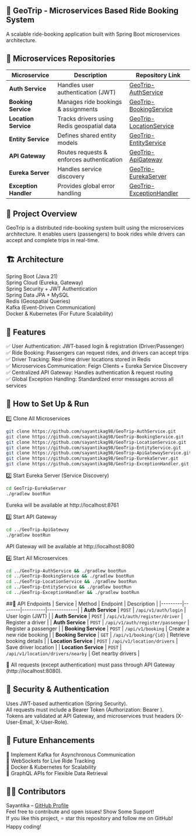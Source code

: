 ## 📌 GeoTrip - Microservices Based Ride Booking System   
A scalable ride-booking application built with Spring Boot microservices architecture.

## 📂 Microservices Repositories

| Microservice       | Description                                      | Repository Link |
|--------------------|--------------------------------------------------|----------------|
| **Auth Service**   | Handles user authentication (JWT)               | [GeoTrip-AuthService](https://github.com/sayantikag98/GeoTrip-AuthService) |
| **Booking Service** | Manages ride bookings & assignments             | [GeoTrip-BookingService](https://github.com/sayantikag98/GeoTrip-BookingService) |
| **Location Service** | Tracks drivers using Redis geospatial data     | [GeoTrip-LocationService](https://github.com/sayantikag98/GeoTrip-LocationService) |
| **Entity Service** | Defines shared entity models                     | [GeoTrip-EntityService](https://github.com/sayantikag98/GeoTrip-EntityService) |
| **API Gateway**   | Routes requests & enforces authentication        | [GeoTrip-ApiGateway](https://github.com/sayantikag98/GeoTrip-ApiGatewayService) |
| **Eureka Server** | Handles service discovery                        | [GeoTrip-EurekaServer](https://github.com/sayantikag98/GeoTrip-EurekaServer) |
| **Exception Handler** | Provides global error handling                | [GeoTrip-ExceptionHandler](https://github.com/sayantikag98/GeoTrip-ExceptionHandler) |

## 🚀 Project Overview   
GeoTrip is a distributed ride-booking system built using the microservices architecture. It enables users (passengers) to book rides while drivers can accept and complete trips in real-time.

## 🏗️ Architecture    
Spring Boot (Java 21)    
Spring Cloud (Eureka, Gateway)    
Spring Security + JWT Authentication   
Spring Data JPA + MySQL    
Redis (Geospatial Queries)    
Kafka (Event-Driven Communication)   
Docker & Kubernetes (For Future Scalability)     

## 📌 Features    
✅ User Authentication: JWT-based login & registration (Driver/Passenger)    
✅ Ride Booking: Passengers can request rides, and drivers can accept trips     
✅ Driver Tracking: Real-time driver locations stored in Redis    
✅ Microservices Communication: Feign Clients + Eureka Service Discovery    
✅ Centralized API Gateway: Handles authentication & request routing     
✅ Global Exception Handling: Standardized error messages across all services    

## 📂 How to Set Up & Run  

1️⃣ Clone All Microservices
```sh
git clone https://github.com/sayantikag98/GeoTrip-AuthService.git
git clone https://github.com/sayantikag98/GeoTrip-BookingService.git
git clone https://github.com/sayantikag98/GeoTrip-LocationService.git
git clone https://github.com/sayantikag98/GeoTrip-EntityService.git
git clone https://github.com/sayantikag98/GeoTrip-ApiGatewayService.git
git clone https://github.com/sayantikag98/GeoTrip-EurekaServer.git
git clone https://github.com/sayantikag98/GeoTrip-ExceptionHandler.git
```
2️⃣ Start Eureka Server (Service Discovery)
```sh
cd GeoTrip-EurekaServer
./gradlew bootRun
```
Eureka will be available at http://localhost:8761

3️⃣ Start API Gateway
```sh
cd ../GeoTrip-ApiGateway
./gradlew bootRun
```
API Gateway will be available at http://localhost:8080

4️⃣ Start All Microservices
```sh
cd ../GeoTrip-AuthService && ./gradlew bootRun
cd ../GeoTrip-BookingService && ./gradlew bootRun
cd ../GeoTrip-LocationService && ./gradlew bootRun
cd ../GeoTrip-EntityService && ./gradlew bootRun
cd ../GeoTrip-ExceptionHandler && ./gradlew bootRun
```
##📡 API Endpoints
| Service | Method | Endpoint | Description |
|---------|--------|----------|-------------|
| **Auth Service** | `POST` | `/api/v1/auth/login` | User login (JWT) |
| **Auth Service** | `POST` | `/api/v1/auth/register/driver` | Register a driver |
| **Auth Service** | `POST` | `/api/v1/auth/register/passenger` | Register a passenger |
| **Booking Service** | `POST` | `/api/v1/booking` | Create a new ride booking |
| **Booking Service** | `GET` | `/api/v1/booking/{id}` | Retrieve booking details |
| **Location Service** | `POST` | `/api/v1/location/drivers` | Save driver location |
| **Location Service** | `POST` | `/api/v1/location/drivers/nearby` | Get nearby drivers |

📌 All requests (except authentication) must pass through API Gateway (http://localhost:8080).

## 🔑 Security & Authentication    
Uses JWT-based authentication (Spring Security).    
All requests must include a Bearer Token (Authorization: Bearer <token>).    
Tokens are validated at API Gateway, and microservices trust headers (X-User-Email, X-User-Role).   

## 📌 Future Enhancements    
🔹 Implement Kafka for Asynchronous Communication   
🔹 WebSockets for Live Ride Tracking   
🔹 Docker & Kubernetes for Scalability   
🔹 GraphQL APIs for Flexible Data Retrieval   

## 👨‍💻 Contributors    
Sayantika – [GitHub Profile](https://github.com/sayantikag98)    
Feel free to contribute and open issues! Show Some Support!   
If you like this project, ⭐️ star this repository and follow me on GitHub!  
Happy coding!    
